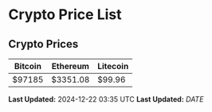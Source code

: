 # Crypto Price List

## Crypto Prices
| Bitcoin | Ethereum | Litecoin |
| ------- | -------- | -------- |
| $97185 | $3351.08 | $99.96 |
**Last Updated:** 2024-12-22 03:35 UTC
**Last Updated:** $DATE$
